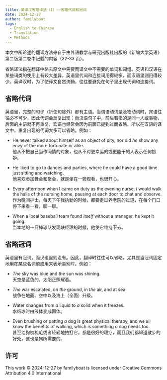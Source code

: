 ```yaml
---
title: 英译汉省略译法（1）——省略代词和冠词
date: 2024-12-27
author: familyboat
tags:
  - English to Chinese
  - Translation
  - Methods
---
```


本文中所论述的翻译方法来自于由外语教学与研究出版社出版的《新编大学英语》第二版第二卷中记载的内容（32-33 页）。

省略译法指在翻译中略去原文中需要而译文中不需要的单词和词组。英语和汉语在某些词类的使用上有较大差异，英语里代词和连接词用得较多，而汉语里则用得较少。英译汉时，为了使译文自然流畅，往往要避免在句子里出现代词和连接词。

<!-- more -->

## 省略代词

英语里，完整的句子（祈使句除外）都有主语。当谓语动词是及物动词时，宾语往往必不可少，因此代词会反复出现；而汉语句子中，前后若指的是同一人或事物，后面的主语就不再重复，宾语也经常会因为前面已提到过而省略。所以在汉语的译文中，重复出现的代词大多可以省略。例如：

- He never talked about himself as an object of pity, nor did _he_ show any envy of the more fortunate or able.
  <br />
  他从不把自己当作同情的对象，也从不对更幸运的或更能干的人表示任何嫉妒。

- He liked to go to dances and parties, where _he_ could have a good time just sitting and watching.
  <br />
  他喜欢参加舞会和聚会，就是坐在一旁观看，也很开心。

- Every afternoon when I came on duty as the evening nurse, _I_ would walk the halls of the nursing home, pausing at each door to chat and observe.
  <br />
  作为晚间护士，每天下午我执勤的时候，都要走过养老院的过道，在每个门口停下来看一看，聊一聊。

- When a local baseball team found _itself_ without a manager, he kept it going.
  <br />
  当本地的一只棒球队发现缺经理的时候，他使它维持下去。

## 省略冠词

英语里有冠词，而汉语里则没有。因此，翻译时往往可以省略，尤其是当冠词固定地用在某些名词前或用来表示类别时。例如：

- _The_ sky was blue and _the_ sun was shining.
  <br />
  天空是蓝色的，太阳正照耀着。

- _The_ war escalated, on _the_ ground, in _the_ air, and at sea.
  <br />
  战争在地面、空中以及海上（全面）升级。

- Water changes from _a_ liquid to _a_ solid when it freezes.
  <br />
  水结冰时由液体变成固体。

- Even brushing or patting _a_ dog is great physical therapy, and we all know the benefits of walking, which is something _a_ dog needs too.
  <br />
  甚至给狗梳梳毛或者轻轻地拍打它，都是很好的理疗，而且我们都知道散步的好处，这也是狗所需要的。

## 许可

This work © 2024-12-27 by familyboat is licensed under Creative Commons Attribution 4.0 International
